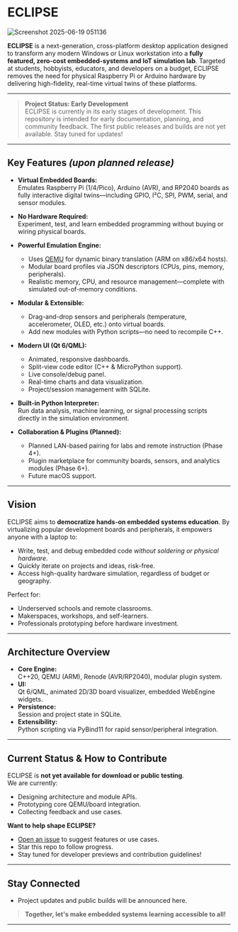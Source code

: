 # ECLIPSE
![Screenshot 2025-06-19 051136](https://github.com/user-attachments/assets/4e44873a-b8b3-4f5c-9d53-f79d86511223)

**ECLIPSE** is a next-generation, cross-platform desktop application designed to transform any modern Windows or Linux workstation into a **fully featured, zero-cost embedded-systems and IoT simulation lab**. Targeted at students, hobbyists, educators, and developers on a budget, ECLIPSE removes the need for physical Raspberry Pi or Arduino hardware by delivering high-fidelity, real-time virtual twins of these platforms.

---

> **Project Status: Early Development**  
> ECLIPSE is currently in its early stages of development. This repository is intended for early documentation, planning, and community feedback. The first public releases and builds are not yet available. Stay tuned for updates!

---

## Key Features *(upon planned release)*

- **Virtual Embedded Boards:**  
  Emulates Raspberry Pi (1/4/Pico), Arduino (AVR), and RP2040 boards as fully interactive digital twins—including GPIO, I²C, SPI, PWM, serial, and sensor modules.

- **No Hardware Required:**  
  Experiment, test, and learn embedded programming without buying or wiring physical boards.

- **Powerful Emulation Engine:**  
  - Uses [QEMU](https://www.qemu.org/) for dynamic binary translation (ARM on x86/x64 hosts).
  - Modular board profiles via JSON descriptors (CPUs, pins, memory, peripherals).
  - Realistic memory, CPU, and resource management—complete with simulated out-of-memory conditions.

- **Modular & Extensible:**  
  - Drag-and-drop sensors and peripherals (temperature, accelerometer, OLED, etc.) onto virtual boards.
  - Add new modules with Python scripts—no need to recompile C++.

- **Modern UI (Qt 6/QML):**  
  - Animated, responsive dashboards.
  - Split-view code editor (C++ & MicroPython support).
  - Live console/debug panel.
  - Real-time charts and data visualization.
  - Project/session management with SQLite.

- **Built-in Python Interpreter:**  
  Run data analysis, machine learning, or signal processing scripts directly in the simulation environment.

- **Collaboration & Plugins (Planned):**  
  - Planned LAN-based pairing for labs and remote instruction (Phase 4+).
  - Plugin marketplace for community boards, sensors, and analytics modules (Phase 6+).
  - Future macOS support.

---

## Vision

ECLIPSE aims to **democratize hands-on embedded systems education**. By virtualizing popular development boards and peripherals, it empowers anyone with a laptop to:

- Write, test, and debug embedded code _without soldering or physical hardware_.
- Quickly iterate on projects and ideas, risk-free.
- Access high-quality hardware simulation, regardless of budget or geography.

Perfect for:
- Underserved schools and remote classrooms.
- Makerspaces, workshops, and self-learners.
- Professionals prototyping before hardware investment.

---

## Architecture Overview

- **Core Engine:**  
  C++20, QEMU (ARM), Renode (AVR/RP2040), modular plugin system.
- **UI:**  
  Qt 6/QML, animated 2D/3D board visualizer, embedded WebEngine widgets.
- **Persistence:**  
  Session and project state in SQLite.
- **Extensibility:**  
  Python scripting via PyBind11 for rapid sensor/peripheral integration.

---

## Current Status & How to Contribute

ECLIPSE is **not yet available for download or public testing**.  
We are currently:
- Designing architecture and module APIs.
- Prototyping core QEMU/board integration.
- Collecting feedback and use cases.

**Want to help shape ECLIPSE?**
- [Open an issue](https://github.com/s-asterisk/eclipse/issues) to suggest features or use cases.
- Star this repo to follow progress.
- Stay tuned for developer previews and contribution guidelines!

---

## Stay Connected

- Project updates and public builds will be announced here.

> **Together, let's make embedded systems learning accessible to all!**

---
